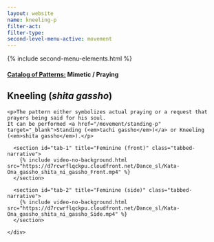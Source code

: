 ```yaml
---
layout: website
name: kneeling-p
filter-act:
filter-type:
second-level-menu-active: movement
---
```

{% include second-menu-elements.html %}

<main class="page-content">
  <div class="text-container">
    <h4><a href="/movement/">Catalog of Patterns:</a> Mimetic / Praying</h4>
    <h2>Kneeling (<em>shita gassho</em>)</h2>

    <p>The pattern either symbolizes actual praying or a request that prayers being said for his soul.
    It can be performed <a href="/movement/standing-p" target="_blank">Standing (<em>tachi gassho</em>)</a> or Kneeling (<em>shita gassho</em>).</p>

</div>
<div class="tabs-container">
  <div class="tabs-container__links">
    <div class="wrapper">
      <div id="tabs"></div>
    </div>
  </div>
  <div class="tabs-container__content">
    <div class="wrapper">

      <section id="tab-1" title="Feminine (front)" class="tabbed-narrative">
        {% include video-no-background.html src="https://d7rcwrflqckpu.cloudfront.net/Dance_sl/Kata-Ona_gassho_shita_ni_gassho_Front.mp4" %}
      </section>

      <section id="tab-2" title="Feminine (side)" class="tabbed-narrative">
        {% include video-no-background.html src="https://d7rcwrflqckpu.cloudfront.net/Dance_sl/Kata-Ona_gassho_shita_ni_gassho_Side.mp4" %}
      </section>

    </div>
  </div>
</div>
</main>
